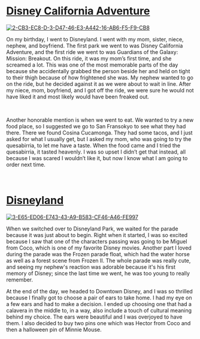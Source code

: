 <html>
<head>
<body>
<h1><a href="https://disneyland.disney.go.com/destinations/disney-california-adventure/">Disney California Adventure</a></h1>
<a href="https://ibb.co/JBp9JFs"><img src="https://i.ibb.co/tm29rPJ/2-CB3-EC8-D-3-D47-46-E3-A442-16-AB6-F5-F9-CB8.jpg" alt="2-CB3-EC8-D-3-D47-46-E3-A442-16-AB6-F5-F9-CB8" border="0"></a>
<p>   On my birthday, I went to Disneyland. I went with my mom, sister, niece, nephew, and boyfriend. The first park we went to was Disney California Adventure, and the first ride we went to was Guardians of the Galaxy: Mission: Breakout. On this ride, it was my mom’s first time, and she screamed a lot. This was one of the most memorable parts of the day because she accidentally grabbed the person beside her and held on tight to their thigh because of how frightened she was. My nephew wanted to go on the ride, but he decided against it as we were about to wait in line. After my niece, mom, boyfriend, and I got off the ride, we were sure he would not have liked it and most likely would have been freaked out. </p>
<br>
<p>   Another honorable mention is when we went to eat. We wanted to try a new food place, so I suggested we go to San Fransokyo to see what they had there. There we found Cosina Cucamonga. They had some tacos, and I just asked for what I usually get, but I asked my mom, who was going to try the quesabirria, to let me have a taste. When the food came and I tried the quesabirria, it tasted heavenly. I was so upset I didn’t get that instead, all because I was scared I wouldn’t like it, but now I know what I am going to order next time.</p>
<br>
<h1><a href="https://disneyland.disney.go.com/destinations/disneyland/">Disneyland</a></h1>
<a href="https://ibb.co/hcdz0Hp"><img src="https://i.ibb.co/T103yRz/3-E65-ED06-E743-43-A9-B583-CF46-A46-FE997.jpg" alt="3-E65-ED06-E743-43-A9-B583-CF46-A46-FE997" border="0"></a>
<br>
<p>  When we switched over to Disneyland Park, we waited for the parade because it was just about to begin. Right when it started, I was so excited because I saw that one of the characters passing was going to be Miguel from Coco, which is one of my favorite Disney movies. Another part I loved during the parade was the Frozen parade float, which had the water horse as well as a forest scene from Frozen II. The whole parade was really cute, and seeing my nephew's reaction was adorable because it's his first memory of Disney; since the last time we went, he was too young to really remember.</p>
<p>At the end of the day, we headed to Downtown Disney, and I was so thrilled because I finally got to choose a pair of ears to take home. I had my eye on a few ears and had to make a decision. I ended up choosing one that had a calavera in the middle to, in a way, also include a touch of cultural meaning behind my choice. The ears were beautiful and I was overjoyed to have them. I also decided to buy two pins one which was Hector from Coco and then a halloween pin of Minnie Mouse. </p>
<br>
</body>
</head>
</html>
